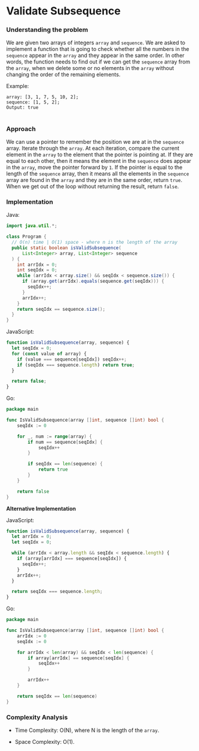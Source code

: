 # Validate Subsequence

### Understanding the problem

We are given two arrays of integers `array` and `sequence`. We are asked to implement a function that is going to check whether all the numbers in the `sequence` appear in the `array` and they appear in the same order. In other words, the function needs to find out if we can get the `sequence` array from the `array`, when we delete some or no elements in the `array` without changing the order of the remaining elements.

Example:

```
array: [3, 1, 7, 5, 10, 2];
sequence: [1, 5, 2];
Output: true
```

#

### Approach

We can use a pointer to remember the position we are at in the `sequence` array. Iterate through the `array`. At each iteration, compare the current element in the `array` to the element that the pointer is pointing at. If they are equal to each other, then it means the element in the `sequence` does appear in the `array`, move the pointer forward by `1`. If the pointer is equal to the length of the `sequence` array, then it means all the elements in the `sequence` array are found in the `array` and they are in the same order, return `true`. When we get out of the loop without returning the result, return `false`.

### Implementation


Java:

```Java
import java.util.*;

class Program {
  // O(n) time | O(1) space - where n is the length of the array
  public static boolean isValidSubsequence(
      List<Integer> array, List<Integer> sequence
  ) {
    int arrIdx = 0;
    int seqIdx = 0;
    while (arrIdx < array.size() && seqIdx < sequence.size()) {
      if (array.get(arrIdx).equals(sequence.get(seqIdx))) {
        seqIdx++;
      }
      arrIdx++;
    }
    return seqIdx == sequence.size();
  }
}
```

JavaScript:

```js
function isValidSubsequence(array, sequence) {
  let seqIdx = 0;
  for (const value of array) {
    if (value === sequence[seqIdx]) seqIdx++;
    if (seqIdx === sequence.length) return true;
  }

  return false;
}
```

Go:

```go
package main

func IsValidSubsequence(array []int, sequence []int) bool {
	seqIdx := 0

	for _, num := range(array) {
		if num == sequence[seqIdx] {
			seqIdx++
		}

		if seqIdx == len(sequence) {
			return true
		}
	}

	return false
}
```

**Alternative Implementation**

JavaScript:

```js
function isValidSubsequence(array, sequence) {
  let arrIdx = 0;
  let seqIdx = 0;

  while (arrIdx < array.length && seqIdx < sequence.length) {
    if (array[arrIdx] === sequence[seqIdx]) {
      seqIdx++;
    }
    arrIdx++;
  }

  return seqIdx === sequence.length;
}
```

Go:

```go
package main

func IsValidSubsequence(array []int, sequence []int) bool {
	arrIdx := 0
	seqIdx := 0

	for arrIdx < len(array) && seqIdx < len(sequence) {
		if array[arrIdx] == sequence[seqIdx] {
			seqIdx++
		}

		arrIdx++
	}

	return seqIdx == len(sequence)
}
```

### Complexity Analysis

- Time Complexity: O(N), where N is the length of the `array`.

- Space Complexity: O(1).
